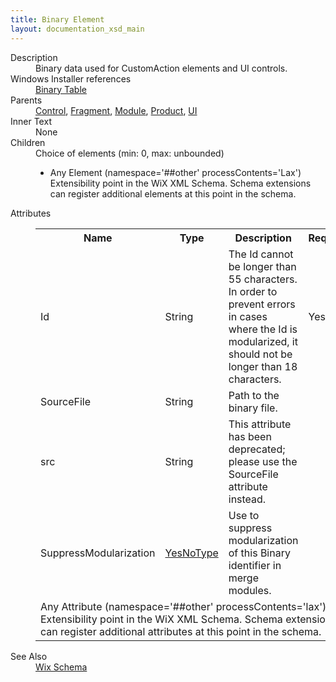 ```yaml
---
title: Binary Element
layout: documentation_xsd_main
---
```

<dl>
  <dt>Description</dt>
  <dd>                 Binary data used for CustomAction elements and UI controls.             </dd>
  <dt>Windows Installer references</dt>
  <dd>
    <a href="http://msdn.microsoft.com/library/aa367825.aspx" target="_blank">Binary Table</a>
  </dd>
  <dt>Parents</dt>
  <dd>
    <a href="../control/">Control</a>, <a href="../fragment/">Fragment</a>, <a href="../module/">Module</a>, <a href="../product/">Product</a>, <a href="../ui/">UI</a></dd>
  <dt>Inner Text</dt>
  <dd>None</dd>
  <dt>Children</dt>
  <dd>Choice of elements (min: 0, max: unbounded)<ul><li><span class="extension">Any Element (namespace='##other' processContents='Lax')                          Extensibility point in the WiX XML Schema.  Schema extensions can register additional                         elements at this point in the schema.                         </span></li></ul></dd>
  <dt>Attributes</dt>
  <dd>
    <table cellspacing="0" cellpadding="0" class="schema">
      <tr>
        <th width="15%">Name</th>
        <th width="15%">Type</th>
        <th width="65%">Description</th>
        <th width="15%">Required</th>
      </tr>
      <tr>
        <td>Id</td>
        <td>String</td>
        <td>The Id cannot be longer than 55 characters.  In order to prevent errors in cases where the Id is modularized, it should not be longer than 18 characters.</td>
        <td>Yes</td>
      </tr>
      <tr>
        <td>SourceFile</td>
        <td>String</td>
        <td>Path to the binary file.</td>
        <td>&nbsp;</td>
      </tr>
      <tr>
        <td>src</td>
        <td>String</td>
        <td>This attribute has been deprecated; please use the SourceFile attribute instead.</td>
        <td>&nbsp;</td>
      </tr>
      <tr>
        <td>SuppressModularization</td>
        <td><a href="../simple_type_yesnotype/">YesNoType</a></td>
        <td>                         Use to suppress modularization of this Binary identifier in merge modules.                     </td>
        <td>&nbsp;</td>
      </tr>
      <tr>
        <td colspan="4">
          <span class="extension">Any Attribute (namespace='##other' processContents='lax')                      Extensibility point in the WiX XML Schema.  Schema extensions can register additional                     attributes at this point in the schema.                 </span>
        </td>
      </tr>
    </table>
  </dd>
  <dt>See Also</dt>
  <dd>
    <a href="../">Wix Schema</a>
  </dd>
</dl>
